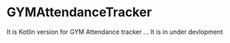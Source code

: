 # GYMAttendanceTracker

It is Kotlin version for GYM Attendance tracker ... It is in under devlopment
